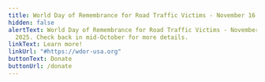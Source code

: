 ```yaml
---
title: World Day of Remembrance for Road Traffic Victims - November 16, 2025
hidden: false
alertText: World Day of Remembrance for Road Traffic Victims - November 16,
  2025. Check back in mid-October for more details.
linkText: Learn more!
linkUrl: "#https://wdor-usa.org"
buttonText: Donate
buttonUrl: /donate
---
```

